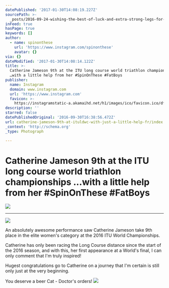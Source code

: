 ```yaml
---
datePublished: '2017-01-30T14:08:19.227Z'
sourcePath: >-
  _posts/2016-09-24-wishing-the-best-of-luck-and-extra-strong-legs-for-catherin.md
inFeed: true
hasPage: true
keywords: []
author:
  - name: spinonthese
    url: 'https://www.instagram.com/spinonthese'
    avatar: {}
via: {}
dateModified: '2017-01-30T14:08:14.122Z'
title: >-
  Catherine Jameson 9th at the ITU long course world triathlon championships
  …with a little help from her #SpinOnThese #FatBoys
publisher:
  name: Instagram
  domain: www.instagram.com
  url: 'https://www.instagram.com'
  favicon: >-
    https://instagramstatic-a.akamaihd.net/h1/images/ico/favicon.ico/dfa85bb1fd63.ico
description: ''
starred: false
datePublishedOriginal: '2016-09-30T16:38:56.472Z'
url: catherine-jameson-9th-at-ituldwc-with-just-a-little-help-fr/index.html
_context: 'http://schema.org'
_type: Photograph

---
```

# Catherine Jameson 9th at the ITU long course world triathlon championships ...with a little help from her \#SpinOnThese \#FatBoys
![](https://s3-us-west-2.amazonaws.com/the-grid-img/p/1859e5eb52f952c2237b49233b2055f4eff14d8c.jpg)

---

![](https://the-grid-user-content.s3-us-west-2.amazonaws.com/b98f8bb3-82db-4dda-bfaa-4597b38c1d28.jpg)

An absolutely awesome performance saw Catherine Jameson take 9th place in the elite women's category at the 2016 ITU World Championships.

Catherine has only been racing the Long Course distance since the start of the 2016 season, and with this, her first appearance at a World's final, I can only comment that I'm truly inspired!

Hugest congratulations go to Catherine on a journey that I'm certain is still only just at the very beginning.

You deserve a beer Cat - Doctor's orders!
![](https://s3-us-west-2.amazonaws.com/the-grid-img/p/6e01965721c2047f4c9322ce5220e4f03f76c167.jpg)